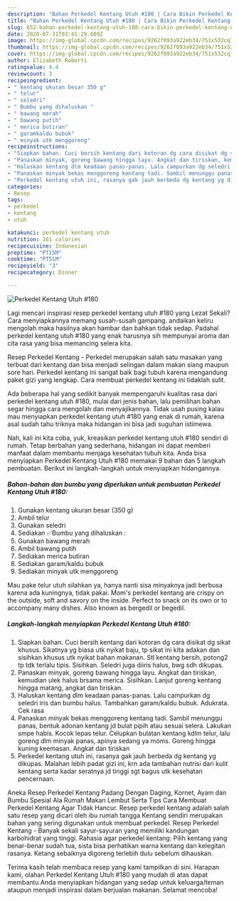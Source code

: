 ```yaml
---
description: "Bahan Perkedel Kentang Utuh #180 | Cara Bikin Perkedel Kentang Utuh #180 Yang Bikin Ngiler"
title: "Bahan Perkedel Kentang Utuh #180 | Cara Bikin Perkedel Kentang Utuh #180 Yang Bikin Ngiler"
slug: 652-bahan-perkedel-kentang-utuh-180-cara-bikin-perkedel-kentang-utuh-180-yang-bikin-ngiler
date: 2020-07-31T03:41:29.609Z
image: https://img-global.cpcdn.com/recipes/9262f093a922eb34/751x532cq70/perkedel-kentang-utuh-180-foto-resep-utama.jpg
thumbnail: https://img-global.cpcdn.com/recipes/9262f093a922eb34/751x532cq70/perkedel-kentang-utuh-180-foto-resep-utama.jpg
cover: https://img-global.cpcdn.com/recipes/9262f093a922eb34/751x532cq70/perkedel-kentang-utuh-180-foto-resep-utama.jpg
author: Elizabeth Roberts
ratingvalue: 4.4
reviewcount: 3
recipeingredient:
- " kentang ukuran besar 350 g"
- " telur"
- " seledri"
- " Bumbu yang dihaluskan "
- " bawang merah"
- " bawang putih"
- " merica butiran"
- " garamkaldu bubuk"
- " minyak utk menggoreng"
recipeinstructions:
- "Siapkan bahan. Cuci bersih kentang dari kotoran dg cara disikat dg sikat khusus. Sikatnya yg biasa utk nyikat baju, tp sikat ini kita adakan dan sisihkan khusus utk nyikat bahan makanan. Stl kentang bersih, potong2 tp tdk terlalu tipis. Sisihkan. Seledri juga diiris halus, bwg sdh dikupas."
- "Panaskan minyak, goreng bawang hingga layu. Angkat dan tiriskan, kemudian ulek halus brsama merica. Sisihkan. Lanjut goreng kentang hingga matang, angkat dan tiriskan."
- "Haluskan kentang dlm keadaan panas-panas. Lalu campurkan dg seledri iris dan bumbu halus. Tambahkan garam/kaldu bubuk. Adukrata. Cek rasa"
- "Panaskan minyak bekas menggoreng kentang tadi. Sambil menunggu panas, bentuk adonan kentang jd bulat pipih atau sesuai selera. Lakukan smpe habis. Kocok lepas telur. Celupkan bulatan kentang kdlm telur, lalu goreng dlm minyak panas, apinya sedang ya moms. Goreng hingga kuning keemasan. Angkat dan tiriskan"
- "Perkedel kentang utuh ini, rasanya gak jauh berbeda dg kentang yg dikupas. Malahan lebih padat gizi ini, krn ada tambahan nutrisi dari kulit kentang serta kadar seratnya jd tinggi sgt bagus utk kesehatan pencernaan."
categories:
- Resep
tags:
- perkedel
- kentang
- utuh

katakunci: perkedel kentang utuh 
nutrition: 161 calories
recipecuisine: Indonesian
preptime: "PT15M"
cooktime: "PT51M"
recipeyield: "3"
recipecategory: Dinner

---
```



![Perkedel Kentang Utuh #180](https://img-global.cpcdn.com/recipes/9262f093a922eb34/751x532cq70/perkedel-kentang-utuh-180-foto-resep-utama.jpg)

Lagi mencari inspirasi resep perkedel kentang utuh #180 yang Lezat Sekali? Cara menyiapkannya memang susah-susah gampang. andaikan keliru mengolah maka hasilnya akan hambar dan bahkan tidak sedap. Padahal perkedel kentang utuh #180 yang enak harusnya sih mempunyai aroma dan cita rasa yang bisa memancing selera kita.

Resep Perkedel Kentang - Perkedel merupakan salah satu masakan yang terbuat dari kentang dan bisa menjadi selingan dalam makan siang maupun sore hari. Perkedel kentang ini sangat baik bagi tubuh karena mengandung paket gizi yang lengkap. Cara membuat perkedel kentang ini tidaklah sulit.

Ada beberapa hal yang sedikit banyak mempengaruhi kualitas rasa dari perkedel kentang utuh #180, mulai dari jenis bahan, lalu pemilihan bahan segar hingga cara mengolah dan menyajikannya. Tidak usah pusing kalau mau menyiapkan perkedel kentang utuh #180 yang enak di rumah, karena asal sudah tahu triknya maka hidangan ini bisa jadi suguhan istimewa.


Nah, kali ini kita coba, yuk, kreasikan perkedel kentang utuh #180 sendiri di rumah. Tetap berbahan yang sederhana, hidangan ini dapat memberi manfaat dalam membantu menjaga kesehatan tubuh kita. Anda bisa menyiapkan Perkedel Kentang Utuh #180 memakai 9 bahan dan 5 langkah pembuatan. Berikut ini langkah-langkah untuk menyiapkan hidangannya.

<!--inarticleads1-->

##### Bahan-bahan dan bumbu yang diperlukan untuk pembuatan Perkedel Kentang Utuh #180:

1. Gunakan  kentang ukuran besar (350 g)
1. Ambil  telur
1. Gunakan  seledri
1. Sediakan  ✅Bumbu yang dihaluskan :
1. Gunakan  bawang merah
1. Ambil  bawang putih
1. Sediakan  merica butiran
1. Sediakan  garam/kaldu bubuk
1. Sediakan  minyak utk menggoreng


Mau pake telur utuh silahkan ya, hanya nanti sisa minyaknya jadi berbusa karena ada kuningnya, tidak pakai. Mom&#39;s perkedel kentang are crispy on the outside, soft and savory on the inside. Perfect to snack on its own or to accompany many dishes. Also known as bergedil or begedil. 

<!--inarticleads2-->

##### Langkah-langkah menyiapkan Perkedel Kentang Utuh #180:

1. Siapkan bahan. Cuci bersih kentang dari kotoran dg cara disikat dg sikat khusus. Sikatnya yg biasa utk nyikat baju, tp sikat ini kita adakan dan sisihkan khusus utk nyikat bahan makanan. Stl kentang bersih, potong2 tp tdk terlalu tipis. Sisihkan. Seledri juga diiris halus, bwg sdh dikupas.
1. Panaskan minyak, goreng bawang hingga layu. Angkat dan tiriskan, kemudian ulek halus brsama merica. Sisihkan. Lanjut goreng kentang hingga matang, angkat dan tiriskan.
1. Haluskan kentang dlm keadaan panas-panas. Lalu campurkan dg seledri iris dan bumbu halus. Tambahkan garam/kaldu bubuk. Adukrata. Cek rasa
1. Panaskan minyak bekas menggoreng kentang tadi. Sambil menunggu panas, bentuk adonan kentang jd bulat pipih atau sesuai selera. Lakukan smpe habis. Kocok lepas telur. Celupkan bulatan kentang kdlm telur, lalu goreng dlm minyak panas, apinya sedang ya moms. Goreng hingga kuning keemasan. Angkat dan tiriskan
1. Perkedel kentang utuh ini, rasanya gak jauh berbeda dg kentang yg dikupas. Malahan lebih padat gizi ini, krn ada tambahan nutrisi dari kulit kentang serta kadar seratnya jd tinggi sgt bagus utk kesehatan pencernaan.


Aneka Resep Perkedel Kentang Padang Dengan Daging, Kornet, Ayam dan Bumbu Spesial Ala Rumah Makan Lembut Serta Tips Cara Membuat Perkedel Kentang Agar Tidak Hancur. Resep perkedel kentang adalah salah satu resep yang dicari oleh ibu rumah tangga Kentang sendiri merupakan bahan yang sering digunakan untuk membuat perkedel. Resep Perkedel Kentang - Banyak sekali sayur-sayuran yang memiliki kandungan karbohidrat yang tinggi. Rahasia agar perkedel kentang: Pilih kentang yang benar-benar sudah tua, sista bisa perhatikan warna kentang dan kelegitan rasanya. Ketang sebaiknya digoreng terlebih dulu sebelum dihauskan. 

Terima kasih telah membaca resep yang kami tampilkan di sini. Harapan kami, olahan Perkedel Kentang Utuh #180 yang mudah di atas dapat membantu Anda menyiapkan hidangan yang sedap untuk keluarga/teman ataupun menjadi inspirasi dalam berjualan makanan. Selamat mencoba!
